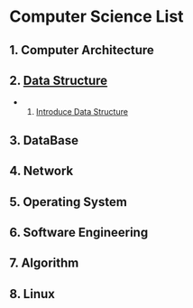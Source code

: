 # Computer Science List

## 1. Computer Architecture
## 2. [Data Structure](https://github.com/BangYunseo/TIL/tree/main/CS/Data%20Structure)
- 1. [Introduce Data Structure](https://github.com/BangYunseo/TIL/blob/main/CS/Data%20Structure/ch0_IntroduceDS.md)


## 3. DataBase
## 4. Network
## 5. Operating System
## 6. Software Engineering
## 7. Algorithm
## 8. Linux
